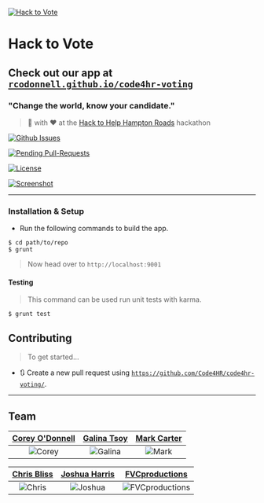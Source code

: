 <a href="http://rcodonnell.github.io/code4hr-voting/" title="Hack to Vote" target="_blank"><img src="http://rcodonnell.github.io/code4hr-voting/src/img/favicons/favicon-114.png"  alt="Hack to Vote"></a>

# Hack to Vote

## Check out our app at <a href="http://rcodonnell.github.io/code4hr-voting/" target="_blank">`rcodonnell.github.io/code4hr-voting`</a>

### "Change the world, know your candidate."

> 🔨 with ❤️ at the <a href="http://hackathon.dominionenterprises.com/" title="Hack to Help Hampton Roads" target="_blank">Hack to Help Hampton Roads</a> hackathon

[![Github Issues](http://githubbadges.herokuapp.com/badges/badgerbadgerbadger/issues.svg?style=flat-square)](https://github.com/rcodonnell/code4hr-voting/issues)

[![Pending Pull-Requests](http://githubbadges.herokuapp.com/badges/badgerbadgerbadger/pulls.svg?style=flat-square)](https://github.com/rcodonnell/code4hr-voting/pulls)

[![License](http://img.shields.io/:license-mit-blue.svg?style=flat-square)](http://badges.mit-license.org)

[![Screenshot](https://fvcproductions.files.wordpress.com/2015/10/hackvote.png)]()

---

### Installation & Setup

- Run the following commands to build the app.

```shell
$ cd path/to/repo
$ grunt
```
> Now head over to `http://localhost:9001`

#### Testing

> This command can be used run unit tests with karma.

```shell
$ grunt test
```

## Contributing

> To get started...

- 🔃 Create a new pull request using <a href="https://github.com/Code4HR/code4hr-voting" target="_blank">`https://github.com/Code4HR/code4hr-voting/`</a>.

---

## Team

| <a href="https://github.com/rcodonnell" target="_blank">Corey O'Donnell</a> | <a href="https://github.com/gtsoy454" target="_blank">Galina Tsoy</a> | <a href="https://github.com/mark4carter" target="_blank">Mark Carter</a>
|:--:|:--:|:--:|
| ![Corey](https://avatars0.githubusercontent.com/u/10536895?v=3&s=460) | ![Galina](https://avatars0.githubusercontent.com/u/13660440?v=3&s=460) | ![Mark](https://avatars2.githubusercontent.com/u/6766137?v=3&s=460) |

| <a href="https://github.com/thecbliss" target="_blank">Chris Bliss</a> | <a href="http://www.joshuajharris.com/" target="_blank">Joshua Harris</a> | <a href="https://fvcproductions.com" target="_blank">FVCproductions</a>
|:--:|:--:|:--:|
| ![Chris](https://avatars3.githubusercontent.com/u/9258699?v=3&s=460) | ![Joshua](https://avatars2.githubusercontent.com/u/10967744?v=3&s=460) | ![FVCproductions](https://avatars1.githubusercontent.com/u/4284691?v=3&s=460) |